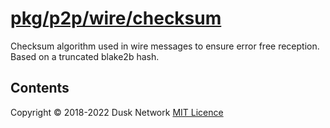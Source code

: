 # [pkg/p2p/wire/checksum](./pkg/p2p/wire/checksum)

Checksum algorithm used in wire messages to ensure error free reception. Based
on a truncated blake2b hash.

<!-- ToC start -->
##  Contents

<!-- ToC end -->

Copyright © 2018-2022 Dusk Network
[MIT Licence](https://github.com/dusk-network/dusk-blockchain/blob/master/LICENSE)
